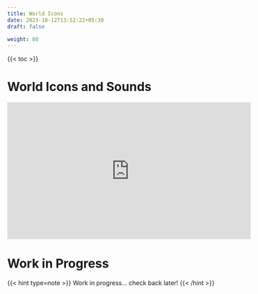 ```yaml
---
title: World Icons
date: 2023-10-12T13:52:22+05:30
draft: false

weight: 80
---
```


{{< toc >}}

# World Icons and Sounds

<iframe width="560" height="315" src="https://www.youtube.com/embed/8kTlwWUrQXo?si=Qt_hQFy7LWrRDwSJ" title="YouTube video player" frameborder="0" allow="accelerometer; autoplay; clipboard-write; encrypted-media; gyroscope; picture-in-picture; web-share" allowfullscreen></iframe>

# Work in Progress

{{< hint type=note >}}
Work in progress... check back later!
{{< /hint >}}
